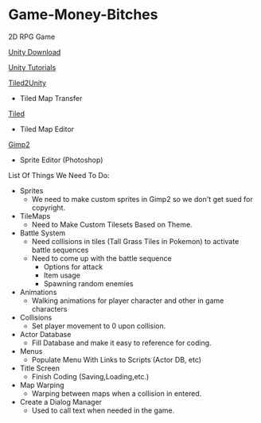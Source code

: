 # Game-Money-Bitches
2D RPG Game

[Unity Download](https://unity3d.com/get-unity/download)

[Unity Tutorials](https://unity3d.com/learn/tutorials?_ga=2.7882482.1963065135.1506125152-1551424344.1506125152)

[Tiled2Unity](http://www.seanba.com/tiled2unity)
 - Tiled Map Transfer
 
[Tiled](http://www.mapeditor.org/)
 - Tiled Map Editor
 
[Gimp2](https://www.gimp.org/downloads/)
 - Sprite Editor (Photoshop)

List Of Things We Need To Do:

* Sprites
   - We need to make custom sprites in Gimp2 so we don't get sued for copyright.
* TileMaps
  - Need to Make Custom Tilesets Based on Theme.
* Battle System
   - Need collisions in tiles (Tall Grass Tiles in Pokemon) to activate battle sequences
   - Need to come up with the battle sequence
      - Options for attack
      - Item usage
      - Spawning random enemies 
* Animations
   - Walking animations for player character and other in game characters
* Collisions
   - Set player movement to 0 upon collision.
* Actor Database
   - Fill Database and make it easy to reference for coding.
* Menus
    - Populate Menu With Links to Scripts (Actor DB, etc)
* Title Screen
    - Finish Coding (Saving,Loading,etc.)
* Map Warping
    - Warping between maps when a collision in entered.
* Create a Dialog Manager
    - Used to call text when needed in the game.







